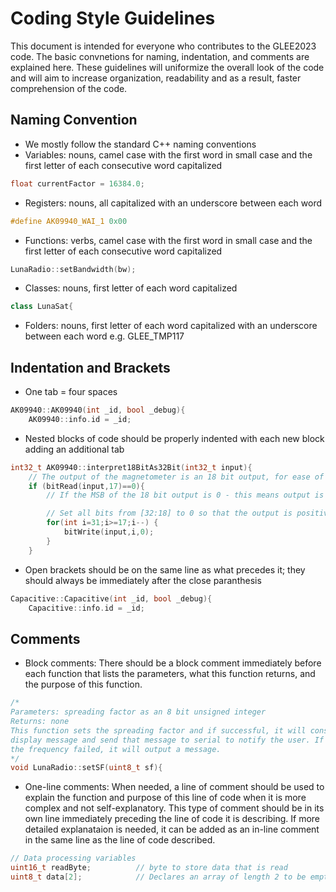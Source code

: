 # Coding Style Guidelines 
This document is intended for everyone who contributes to the GLEE2023 code. The basic convnetions for naming, indentation, and comments are explained here. These guidelines will uniformize the overall look of the code and will aim to increase organization, readability and as a result, faster comprehension of the code. 

## Naming Convention
* We mostly follow the standard C++ naming conventions
* Variables: nouns, camel case with the first word in small case and the first letter of each consecutive word capitalized
```cpp
float currentFactor = 16384.0;
```
* Registers: nouns, all capitalized with an underscore between each word
```cpp
#define AK09940_WAI_1 0x00
```
* Functions: verbs, camel case with the first word in small case and the first letter of each consecutive word capitalized
```cpp
LunaRadio::setBandwidth(bw);
```
* Classes: nouns, first letter of each word capitalized
```cpp
class LunaSat{
```
* Folders: nouns, first letter of each word capitalized with an underscore between each word e.g. GLEE_TMP117

## Indentation and Brackets
* One tab = four spaces
```cpp
AK09940::AK09940(int _id, bool _debug){
	AK09940::info.id = _id;
```
* Nested blocks of code should be properly indented with each new block adding an additional tab
```cpp
int32_t AK09940::interpret18BitAs32Bit(int32_t input){
	// The output of the magnetometer is an 18 bit output, for ease of use it is converted to a 32bit output)
	if (bitRead(input,17)==0){
		// If the MSB of the 18 bit output is 0 - this means output is positive

		// Set all bits from [32:18] to 0 so that the output is positive and unchanged by the extra leading bits
		for(int i=31;i>=17;i--) {								
			bitWrite(input,i,0);
		}
	}
```
* Open brackets should be on the same line as what precedes it; they should always be immediately after the close paranthesis
```cpp
Capacitive::Capacitive(int _id, bool _debug){
    Capacitive::info.id = _id;
```

## Comments
* Block comments: There should be a block comment immediately before each function that lists the parameters, what this function returns, and the purpose of this function.
```cpp
/*
Parameters: spreading factor as an 8 bit unsigned integer
Returns: none
This function sets the spreading factor and if successful, it will construct a
display message and send that message to serial to notify the user. If
the frequency failed, it will output a message.
*/
void LunaRadio::setSF(uint8_t sf){
```
* One-line comments: When needed, a line of comment should be used to explain the function and purpose of this line of code when it is more complex and not self-explanatory. This type of comment should be in its own line immediately preceding the line of code it is describing. If more detailed explanataion is needed, it can be added as an in-line comment in the same line as the line of code described.
```cpp
// Data processing variables
uint16_t readByte;			// byte to store data that is read
uint8_t data[2];			// Declares an array of length 2 to be empty
```